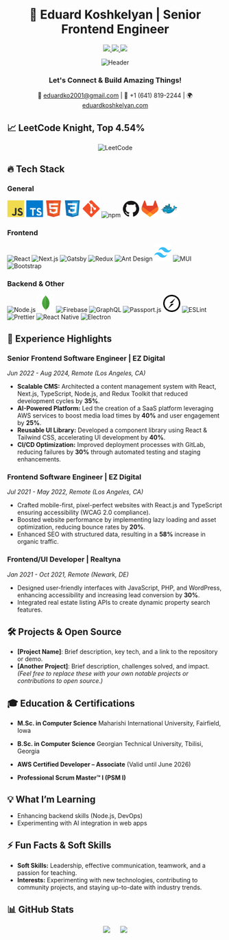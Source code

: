 <h1 align="center">👋 Eduard Koshkelyan | Senior Frontend Engineer</h1>

<p align="center">
  <a href="https://www.linkedin.com/in/eduard-koshkelyan/">
    <img src="https://img.shields.io/badge/LinkedIn-0077B5?style=for-the-badge&logo=linkedin&logoColor=white" />
  </a>
  <a href="https://eduardkoshkelyan.com/">
    <img src="https://img.shields.io/badge/Portfolio-FF7139?style=for-the-badge&logo=firefox-browser&logoColor=white" />
  </a>
  <a href="https://medium.com/@eduardko2001">
    <img src="https://img.shields.io/badge/Medium-12100E?style=for-the-badge&logo=medium&logoColor=white" />
  </a>
</p>

<p align="center">
  <img src="https://readme-typing-svg.demolab.com?font=Fira+Code&weight=600&size=22&duration=4000&pause=1000&color=58A6FF&center=true&vCenter=true&width=800&height=50&lines=4+Years+Frontend+Engineering+Excellence;React+%7C+Next.js+%7C+TypeScript+Specialist;AWS+Certified+%7C+Scrum+Master;Open+to+Relocation+%7C+Full%E2%80%90Time+W2" alt="Header" />
</p>


<h3 align="center">Let's Connect & Build Amazing Things!</h3>
<p align="center">
  📧 <a href="mailto:eduardko2001@gmail.com">eduardko2001@gmail.com</a> | 
  📱 +1 (641) 819-2244 |
  🌍 <a href="https://eduardkoshkelyan.com">eduardkoshkelyan.com</a>
</p>

## 📈 LeetCode Knight, Top 4.54%

<p align="center">
  <img src="https://leetcard.jacoblin.cool/eduardko2001?theme=unicorn&font=Almarai&ext=contest" alt="LeetCode" />
</p>

## 🔥 Tech Stack

### General
<div>
  <img src="https://raw.githubusercontent.com/devicons/devicon/1119b9f84c0290e0f0b38982099a2bd027a48bf1/icons/javascript/javascript-original.svg" alt="JavaScript" width="40" height="40" />
  <img src="https://raw.githubusercontent.com/devicons/devicon/1119b9f84c0290e0f0b38982099a2bd027a48bf1/icons/typescript/typescript-original.svg" alt="TypeScript" width="40" height="40" />
  <img src="https://github.com/devicons/devicon/blob/master/icons/html5/html5-original.svg" alt="HTML5" width="40" height="40" />
  <img src="https://github.com/devicons/devicon/blob/master/icons/css3/css3-original.svg" alt="CSS3" width="40" height="40" />
  <img src="https://raw.githubusercontent.com/devicons/devicon/1119b9f84c0290e0f0b38982099a2bd027a48bf1/icons/git/git-original.svg" alt="Git" width="40" height="40" />
  <img src="https://brandeps.com/icon-download/N/Npm-icon-vector-05.svg" alt="npm" width="40" height="40" />
  <img src="https://github.com/devicons/devicon/blob/master/icons/github/github-original.svg" alt="GitHub" width="40" height="40" />
  <img src="https://github.com/devicons/devicon/blob/master/icons/gitlab/gitlab-original.svg" alt="GitLab" width="40" height="40" />
  <img src="https://github.com/devicons/devicon/blob/master/icons/docker/docker-original.svg" alt="Docker" width="40" height="40" />
</div>

### Frontend
<div>
  <img src="https://brandlogos.net/wp-content/uploads/2020/09/react-logo.png" alt="React" width="40" height="40" />
  <img src="https://raw.githubusercontent.com/samfromaway/samfromaway/master/.github/images/nextjs.png" alt="Next.js" width="40" height="40" />
  <img src="https://static.cdnlogo.com/logos/g/42/gatsby.svg" alt="Gatsby" width="40" height="40" />
  <img src="https://cdn.worldvectorlogo.com/logos/redux.svg" alt="Redux" width="40" height="40" />
  <img src="https://brandeps.com/icon-download/A/Ant-design-icon-vector-02.svg" alt="Ant Design" width="40" height="40" />
  <img src="https://github.com/devicons/devicon/blob/master/icons/tailwindcss/tailwindcss-original.svg" alt="Tailwind CSS" width="40" height="40" />
  <img src="https://media.zeemly.com/zeemly/product/material-ui.png" alt="MUI" width="40" height="40" />
  <img src="https://cdn.worldvectorlogo.com/logos/bootstrap-4.svg" alt="Bootstrap" width="40" height="40" />
</div>

### Backend & Other
<div>
  <img src="https://brandeps.com/icon-download/N/Nodejs-icon-vector-02.svg" alt="Node.js" width="40" height="40" />
  <img src="https://github.com/devicons/devicon/blob/master/icons/mongodb/mongodb-original.svg" alt="MongoDB" width="40" height="40" />
  <img src="https://brandeps.com/logo-download/F/Firebase-logo-vector-02.svg" alt="Firebase" width="40" height="40" />
  <img src="https://upload.wikimedia.org/wikipedia/commons/thumb/1/17/GraphQL_Logo.svg/2048px-GraphQL_Logo.svg.png" alt="GraphQL" width="40" height="40" />
  <img src="https://bestofjs.org/logos/passport.svg" alt="Passport.js" width="40" height="40" />
  <img src="https://github.com/devicons/devicon/blob/master/icons/socketio/socketio-original.svg" alt="Socket.io" width="40" height="40" />
  <img src="https://brandeps.com/icon-download/E/Eslint-icon-vector-02.svg" alt="ESLint" width="40" height="40" />
  <img src="https://brandeps.com/icon-download/P/Prettier-icon-vector-02.svg" alt="Prettier" width="40" height="40" />
  <img src="https://brandlogos.net/wp-content/uploads/2020/09/react-logo.png" alt="React Native" width="40" height="40" />
  <img src="https://upload.wikimedia.org/wikipedia/commons/thumb/9/91/Electron_Software_Framework_Logo.svg/1024px-Electron_Software_Framework_Logo.svg.png" alt="Electron" width="40" height="40" />
</div>


## 🚀 Experience Highlights

### Senior Frontend Software Engineer | EZ Digital  
*Jun 2022 - Aug 2024, Remote (Los Angeles, CA)*  
- **Scalable CMS:** Architected a content management system with React, Next.js, TypeScript, Node.js, and Redux Toolkit that reduced development cycles by **35%**.  
- **AI-Powered Platform:** Led the creation of a SaaS platform leveraging AWS services to boost media load times by **40%** and user engagement by **25%**.  
- **Reusable UI Library:** Developed a component library using React & Tailwind CSS, accelerating UI development by **40%**.  
- **CI/CD Optimization:** Improved deployment processes with GitLab, reducing failures by **30%** through automated testing and staging enhancements.

### Frontend Software Engineer | EZ Digital  
*Jul 2021 - May 2022, Remote (Los Angeles, CA)*  
- Crafted mobile-first, pixel-perfect websites with React.js and TypeScript ensuring accessibility (WCAG 2.0 compliance).  
- Boosted website performance by implementing lazy loading and asset optimization, reducing bounce rates by **20%**.  
- Enhanced SEO with structured data, resulting in a **58%** increase in organic traffic.

### Frontend/UI Developer | Realtyna  
*Jan 2021 - Oct 2021, Remote (Newark, DE)*  
- Designed user-friendly interfaces with JavaScript, PHP, and WordPress, enhancing accessibility and increasing lead conversion by **30%**.  
- Integrated real estate listing APIs to create dynamic property search features.


## 🛠️ Projects & Open Source

- **[Project Name]**: Brief description, key tech, and a link to the repository or demo.  
- **[Another Project]**: Brief description, challenges solved, and impact.  
*(Feel free to replace these with your own notable projects or contributions to open source.)*


## 🎓 Education & Certifications

- **M.Sc. in Computer Science**
  Maharishi International University, Fairfield, Iowa

- **B.Sc. in Computer Science**
Georgian Technical University, Tbilisi, Georgia

- **AWS Certified Developer – Associate** (Valid until June 2026)  
- **Professional Scrum Master™ I (PSM I)**


## 💡 What I’m Learning

- Enhancing backend skills (Node.js, DevOps)  
- Experimenting with AI integration in web apps

## ⚡ Fun Facts & Soft Skills

- **Soft Skills:** Leadership, effective communication, teamwork, and a passion for teaching.  
- **Interests:** Experimenting with new technologies, contributing to community projects, and staying up-to-date with industry trends.

## 📊 GitHub Stats

<div align="center">
  <img width="48%" src="https://github-readme-stats.vercel.app/api?username=edko2001&show_icons=true&theme=dracula&count_private=true" />
  &nbsp;&nbsp;&nbsp;&nbsp;
  <img width="48%" src="https://github-readme-streak-stats.herokuapp.com/?user=edko2001&theme=dracula" />
</div>


